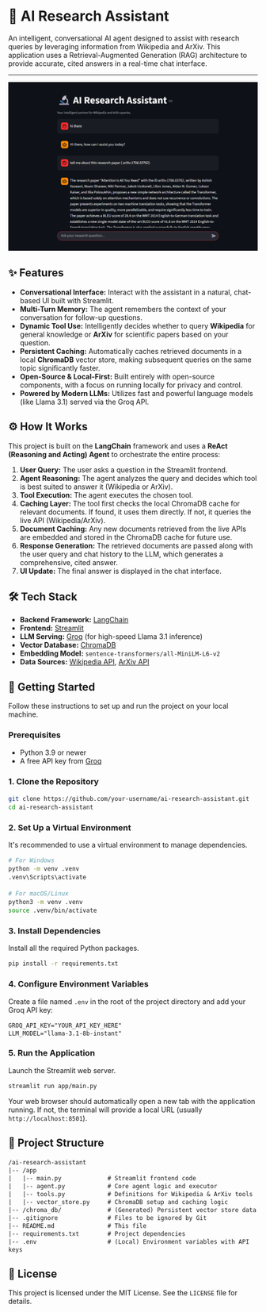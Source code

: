 # 🔬 AI Research Assistant

An intelligent, conversational AI agent designed to assist with research queries by leveraging information from Wikipedia and ArXiv. This application uses a Retrieval-Augmented Generation (RAG) architecture to provide accurate, cited answers in a real-time chat interface.

---

![AI Research Assistant Demo](./assets/project.gif)

## ✨ Features

- **Conversational Interface:** Interact with the assistant in a natural, chat-based UI built with Streamlit.
- **Multi-Turn Memory:** The agent remembers the context of your conversation for follow-up questions.
- **Dynamic Tool Use:** Intelligently decides whether to query **Wikipedia** for general knowledge or **ArXiv** for scientific papers based on your question.
- **Persistent Caching:** Automatically caches retrieved documents in a local **ChromaDB** vector store, making subsequent queries on the same topic significantly faster.
- **Open-Source & Local-First:** Built entirely with open-source components, with a focus on running locally for privacy and control.
- **Powered by Modern LLMs:** Utilizes fast and powerful language models (like Llama 3.1) served via the Groq API.

## ⚙️ How It Works

This project is built on the **LangChain** framework and uses a **ReAct (Reasoning and Acting) Agent** to orchestrate the entire process:

1.  **User Query:** The user asks a question in the Streamlit frontend.
2.  **Agent Reasoning:** The agent analyzes the query and decides which tool is best suited to answer it (Wikipedia or ArXiv).
3.  **Tool Execution:** The agent executes the chosen tool.
4.  **Caching Layer:** The tool first checks the local ChromaDB cache for relevant documents. If found, it uses them directly. If not, it queries the live API (Wikipedia/ArXiv).
5.  **Document Caching:** Any new documents retrieved from the live APIs are embedded and stored in the ChromaDB cache for future use.
6.  **Response Generation:** The retrieved documents are passed along with the user query and chat history to the LLM, which generates a comprehensive, cited answer.
7.  **UI Update:** The final answer is displayed in the chat interface.

## 🛠️ Tech Stack

- **Backend Framework:** [LangChain](https://www.langchain.com/)
- **Frontend:** [Streamlit](https://streamlit.io/)
- **LLM Serving:** [Groq](https://groq.com/) (for high-speed Llama 3.1 inference)
- **Vector Database:** [ChromaDB](https://www.trychroma.com/)
- **Embedding Model:** `sentence-transformers/all-MiniLM-L6-v2`
- **Data Sources:** [Wikipedia API](https://pypi.org/project/wikipedia/), [ArXiv API](https://pypi.org/project/arxiv/)

## 🚀 Getting Started

Follow these instructions to set up and run the project on your local machine.

### Prerequisites

- Python 3.9 or newer
- A free API key from [Groq](https://console.groq.com/keys)

### 1. Clone the Repository

```bash
git clone https://github.com/your-username/ai-research-assistant.git
cd ai-research-assistant
```

### 2. Set Up a Virtual Environment

It's recommended to use a virtual environment to manage dependencies.

```bash
# For Windows
python -m venv .venv
.venv\Scripts\activate

# For macOS/Linux
python3 -m venv .venv
source .venv/bin/activate
```

### 3. Install Dependencies

Install all the required Python packages.

```bash
pip install -r requirements.txt
```

### 4. Configure Environment Variables

Create a file named `.env` in the root of the project directory and add your Groq API key:

```
GROQ_API_KEY="YOUR_API_KEY_HERE"
LLM_MODEL="llama-3.1-8b-instant"
```

### 5. Run the Application

Launch the Streamlit web server.

```bash
streamlit run app/main.py
```

Your web browser should automatically open a new tab with the application running. If not, the terminal will provide a local URL (usually `http://localhost:8501`).

## 📁 Project Structure

```
/ai-research-assistant
|-- /app
|   |-- main.py             # Streamlit frontend code
|   |-- agent.py            # Core agent logic and executor
|   |-- tools.py            # Definitions for Wikipedia & ArXiv tools
|   |-- vector_store.py     # ChromaDB setup and caching logic
|-- /chroma_db/             # (Generated) Persistent vector store data
|-- .gitignore              # Files to be ignored by Git
|-- README.md               # This file
|-- requirements.txt        # Project dependencies
|-- .env                    # (Local) Environment variables with API keys
```

## 📄 License

This project is licensed under the MIT License. See the `LICENSE` file for details.
